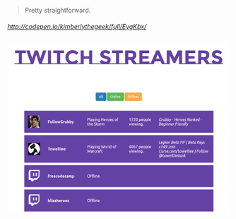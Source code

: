 > Pretty straightforward.

###### _http://codepen.io/kimberlythegeek/full/EygKbx/_

![alt tag](https://raw.githubusercontent.com/kimberlythegeek/FreeCodeCamp/master/screenshots/twitch.png)
